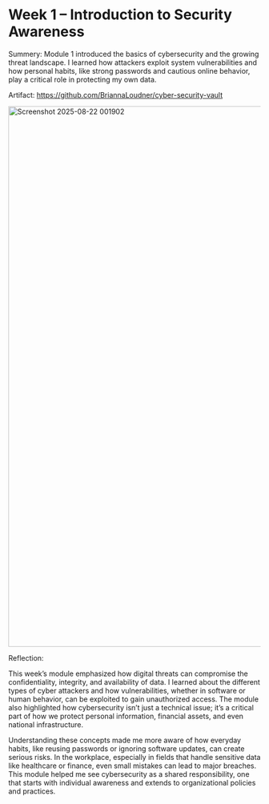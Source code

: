 # Week 1 – Introduction to Security Awareness
 
 Summery:
 Module 1 introduced the basics of cybersecurity and the growing threat landscape. I learned how attackers exploit system vulnerabilities and how personal habits, like strong passwords and cautious online behavior, play a critical role in protecting my own data.
 
Artifact: https://github.com/BriannaLoudner/cyber-security-vault

<img width="1920" height="1080" alt="Screenshot 2025-08-22 001902" src="https://github.com/user-attachments/assets/4bc4694e-b9e4-4882-b153-6d47ac605e20" />




Reflection:

  This week’s module emphasized how digital threats can compromise the confidentiality, integrity, and availability of data. I learned about the different types of cyber attackers and how vulnerabilities, whether in software or human behavior, can be exploited to gain unauthorized access. The module also highlighted how cybersecurity isn’t just a technical issue; it’s a critical part of how we protect personal information, financial assets, and even national infrastructure.
  
  Understanding these concepts made me more aware of how everyday habits, like reusing passwords or ignoring software updates, can create serious risks. In the workplace, especially in fields that handle sensitive data like healthcare or finance, even small mistakes can lead to major breaches. This module helped me see cybersecurity as a shared responsibility, one that starts with individual awareness and extends to organizational policies and practices.
 
 
